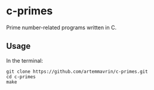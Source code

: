 # c-primes
Prime number-related programs written in C.

## Usage

In the terminal:

    git clone https://github.com/artemmavrin/c-primes.git
    cd c-primes
    make
